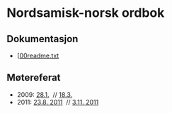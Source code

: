 # Nordsamisk-norsk ordbok

## Dokumentasjon
* [[00readme.txt](smenob_readme.txt)

##  Møtereferat

* 2009:
   [28.1.](../admin/dicts/Meeting_2009-01-28.txt)  //
   [18.3.](../admin/dicts/Meeting_2009-03-18.html)
* 2011:
  [23.8. 2011](../admin/dicts/Meeting_2011-08-23.html)  //
  [3.11. 2011](../admin/dicts/Meeting_2011-11-03.html)


